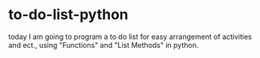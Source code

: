 # to-do-list-python
 today I am going to program a to do list for easy arrangement of activities and ect., using "Functions" and "List Methods" in python.
